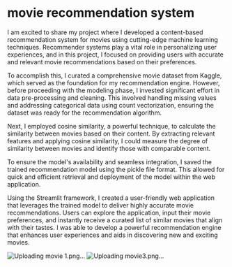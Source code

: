 # movie recommendation system
I am excited to share my project where I developed a content-based recommendation system for movies using cutting-edge machine learning techniques. Recommender systems play a vital role in personalizing user experiences, and in this project, I focused on providing users with accurate and relevant movie recommendations based on their preferences.

To accomplish this, I curated a comprehensive movie dataset from Kaggle, which served as the foundation for my recommendation engine. However, before proceeding with the modeling phase, I invested significant effort in data pre-processing and cleaning. This involved handling missing values and addressing categorical data using count vectorization, ensuring the dataset was ready for the recommendation algorithm.

Next, I employed cosine similarity, a powerful technique, to calculate the similarity between movies based on their content. By extracting relevant features and applying cosine similarity, I could measure the degree of similarity between movies and identify those with comparable content.

To ensure the model's availability and seamless integration, I saved the trained recommendation model using the pickle file format. This allowed for quick and efficient retrieval and deployment of the model within the web application.

Using the Streamlit framework, I created a user-friendly web application that leverages the trained model to deliver highly accurate movie recommendations. Users can explore the application, input their movie preferences, and instantly receive a curated list of similar movies that align with their tastes.
 I was able to develop a powerful recommendation engine that enhances user experiences and aids in discovering new and exciting movies.
 
![Uploading movie 1.png…]()
![Uploading movie3.png…]()

